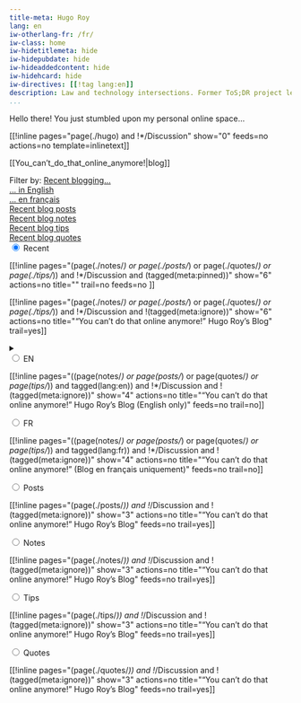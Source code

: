 ```yaml
---
title-meta: Hugo Roy
lang: en
iw-otherlang-fr: /fr/
iw-class: home
iw-hidetitlemeta: hide
iw-hidepubdate: hide
iw-hideaddedcontent: hide
iw-hidehcard: hide
iw-directives: [[!tag lang:en]] 
description: Law and technology intersections. Former ToS;DR project leader and Free Software activist (FSFE board member). Exégète amateur. A Zappaist based in Paris.
...
```



Hello there! You just stumbled upon my personal online space...

[[!inline pages="page(./hugo) and !*/Discussion" show="0" feeds=no actions=no template=inlinetext]]

<section id="blog">

[[You_can’t_do_that_online_anymore!|blog]]

<div class="ui accessibility">
<span class="label">Filter by:</span>
<a href="#blog-recent">Recent blogging…</a><br>
<a href="#blog-recent-en">… in English</a><br>
<a href="#blog-recent-fr">… en français</a><br>
<a href="#blog-recent-posts">Recent blog posts</a><br>
<a href="#blog-recent-notes">Recent blog notes</a><br>
<a href="#blog-recent-tips">Recent blog tips</a><br>
<a href="#blog-recent-quotes">Recent blog quotes</a>
</div>

<div class="filter-content">
<input type="radio" aria-hidden="true" name="blogfilter" class="recent" checked>
<label class="recent selector">
Recent
</label>
<div class="inlines recent" id="blog-recent">

[[!inline pages="(page(./notes/*) or page(./posts/*) or page(./quotes/*) or page(./tips/*)) and !*/Discussion and (tagged(meta:pinned))" show="6" actions=no title="" trail=no feeds=no ]]

[[!inline pages="(page(./notes/*) or page(./posts/*) or page(./quotes/*) or page(./tips/*)) and !*/Discussion and !(tagged(meta:ignore))" show="6" actions=no title="“You can’t do that online anymore!” Hugo Roy’s Blog" trail=yes]]

</div>

<details aria-hidden="true" class="chooselang status"><summary class="chooselang icon" aria-hidden="true"></summary></details>
<input type="radio" aria-hidden="true" name="blogfilter" class="chooselang en">
<label class="chooselang selector">
EN
</label>
<div class="inlines chooselang" id="blog-recent-en">

[[!inline pages="((page(notes/*) or page(posts/*) or page(quotes/*) or page(tips/*)) and tagged(lang:en)) and !*/Discussion and !(tagged(meta:ignore))" show="4" actions=no title="“You can’t do that online anymore!” Hugo Roy’s Blog (English only)" feeds=no trail=no]]

</div>

<input type="radio" aria-hidden="true" name="blogfilter" class="chooselang fr">
<label class="selector chooselang">
FR
</label>
<div class="inlines chooselang" id="blog-recent-fr">

[[!inline pages="((page(notes/*) or page(posts/*) or page(quotes/*) or page(tips/*)) and tagged(lang:fr)) and !*/Discussion and !(tagged(meta:ignore))" show="4" actions=no title="“You can’t do that online anymore!” (Blog en français uniquement)" feeds=no trail=no]]

</div>

<input type="radio" aria-hidden="true" name="blogfilter" class="choosecontent posts">
<label class="choosecontent selector">
Posts
</label>
<div class="inlines choosecontent" id="blog-recent-posts">

[[!inline pages="(page(./posts/*)) and !*/Discussion and !(tagged(meta:ignore))" show="3" actions=no title="“You can’t do that online anymore!” Hugo Roy’s Blog" feeds=no trail=yes]]

</div>

<input type="radio" aria-hidden="true" name="blogfilter" class="choosecontent notes">
<label class="choosecontent selector">
Notes
</label>
<div class="inlines choosecontent" id="blog-recent-notes">

[[!inline pages="(page(./notes/*)) and !*/Discussion and !(tagged(meta:ignore))" show="3" actions=no title="“You can’t do that online anymore!” Hugo Roy’s Blog" feeds=no trail=yes]]

</div>

<input type="radio" aria-hidden="true" name="blogfilter" class="choosecontent tips">
<label class="choosecontent selector">
Tips
</label>
<div class="inlines choosecontent" id="blog-recent-tips">

[[!inline pages="(page(./tips/*)) and !*/Discussion and !(tagged(meta:ignore))" show="3" actions=no title="“You can’t do that online anymore!” Hugo Roy’s Blog" feeds=no trail=yes]]

</div>
</label>

<input type="radio" aria-hidden="true" name="blogfilter" class="choosecontent quotes">
<label class="choosecontent selector">
Quotes
</label>
<div class="inlines choosecontent" id="blog-recent-quotes">

[[!inline pages="(page(./quotes/*)) and !*/Discussion and !(tagged(meta:ignore))" show="3" actions=no title="“You can’t do that online anymore!” Hugo Roy’s Blog" feeds=no trail=yes]]

</div>
</div>
</div>
